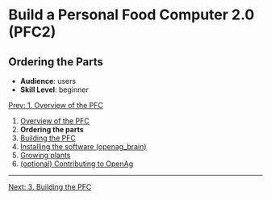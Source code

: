# Build a Personal Food Computer 2.0 (PFC2)

## Ordering the Parts

- **Audience**:  users
- **Skill Level**: beginner

[Prev: 1. Overview of the PFC](guides:food_computer_2:1_overview)

1. [Overview of the PFC](guides:food_computer_2:1_overview)
1. **Ordering the parts**
1. [Building the PFC](guides:food_computer_2:3_build)
1. [Installing the software (openag_brain)](guides:food_computer_2:4_software)
1. [Growing plants](guides:food_computer_2:5_grow)
1. [(optional) Contributing to OpenAg](/contribute)

---


[Next: 3. Building the PFC](guides:food_computer_2:3_build)
